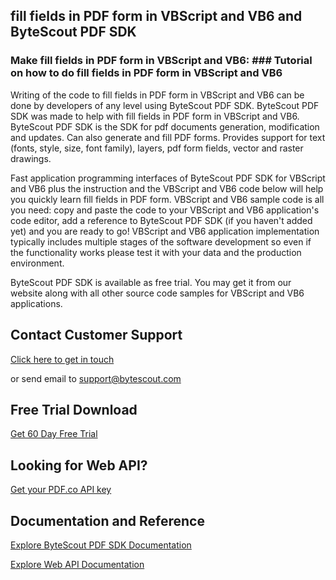 ## fill fields in PDF form in VBScript and VB6 and ByteScout PDF SDK

### Make fill fields in PDF form in VBScript and VB6: ### Tutorial on how to do fill fields in PDF form in VBScript and VB6

Writing of the code to fill fields in PDF form in VBScript and VB6 can be done by developers of any level using ByteScout PDF SDK. ByteScout PDF SDK was made to help with fill fields in PDF form in VBScript and VB6. ByteScout PDF SDK is the SDK for pdf documents generation, modification and updates. Can also generate and fill PDF forms. Provides support for text (fonts, style, size, font family), layers, pdf form fields, vector and raster drawings.

Fast application programming interfaces of ByteScout PDF SDK for VBScript and VB6 plus the instruction and the VBScript and VB6 code below will help you quickly learn fill fields in PDF form. VBScript and VB6 sample code is all you need: copy and paste the code to your VBScript and VB6 application's code editor, add a reference to ByteScout PDF SDK (if you haven't added yet) and you are ready to go! VBScript and VB6 application implementation typically includes multiple stages of the software development so even if the functionality works please test it with your data and the production environment.

ByteScout PDF SDK is available as free trial. You may get it from our website along with all other source code samples for VBScript and VB6 applications.

## Contact Customer Support

[Click here to get in touch](https://bytescout.zendesk.com/hc/en-us/requests/new?subject=ByteScout%20PDF%20SDK%20Question)

or send email to [support@bytescout.com](mailto:support@bytescout.com?subject=ByteScout%20PDF%20SDK%20Question) 

## Free Trial Download

[Get 60 Day Free Trial](https://bytescout.com/download/web-installer?utm_source=github-readme)

## Looking for Web API? 

[Get your PDF.co API key](https://pdf.co/documentation/api?utm_source=github-readme)

## Documentation and Reference

[Explore ByteScout PDF SDK Documentation](https://bytescout.com/documentation/index.html?utm_source=github-readme)

[Explore Web API Documentation](https://pdf.co/documentation/api?utm_source=github-readme)